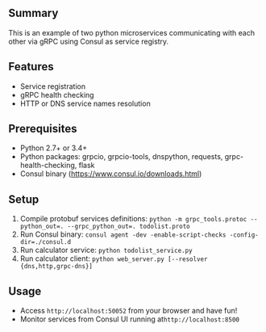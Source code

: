 ## Summary

This is an example of two python microservices communicating with each other via gRPC using Consul as service registry.

## Features

* Service registration
* gRPC health checking
* HTTP or DNS service names resolution

## Prerequisites

* Python 2.7+ or 3.4+
* Python packages: grpcio, grpcio-tools, dnspython, requests, grpc-health-checking, flask
* Consul binary (https://www.consul.io/downloads.html)

## Setup

1. Compile protobuf services definitions: `python -m grpc_tools.protoc --python_out=. --grpc_python_out=. todolist.proto`
2. Run Consul binary: `consul agent -dev -enable-script-checks -config-dir=./consul.d`
3. Run calculator service: `python todolist_service.py`
4. Run calculator client: `python web_server.py [--resolver {dns,http,grpc-dns}]`

## Usage

* Access `http://localhost:50052` from your browser and have fun!
* Monitor services from Consul UI running at`http://localhost:8500`
